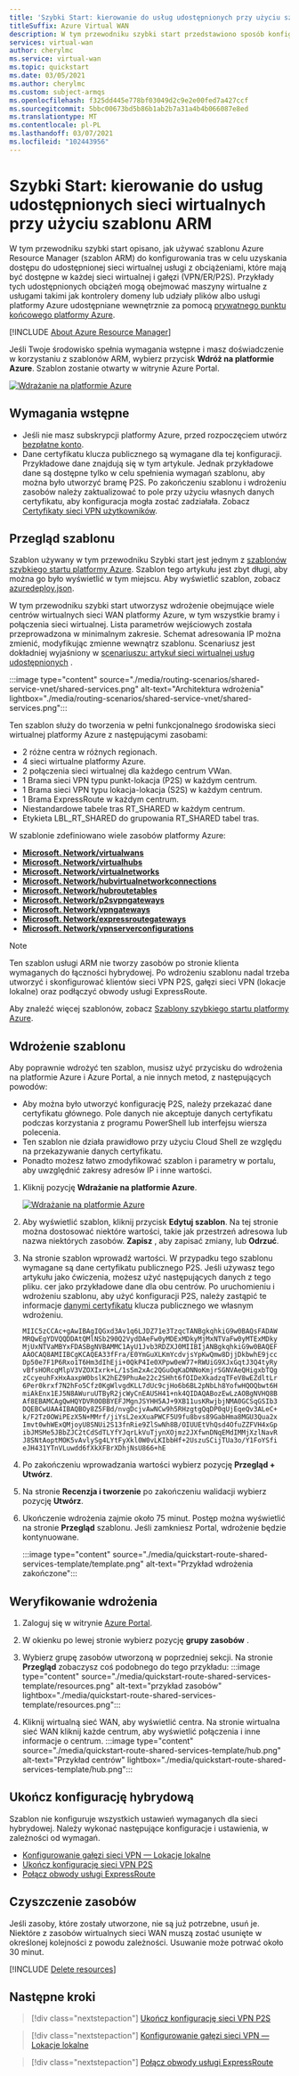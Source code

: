 ```yaml
---
title: 'Szybki Start: kierowanie do usług udostępnionych przy użyciu szablonu ARM'
titleSuffix: Azure Virtual WAN
description: W tym przewodniku szybki start przedstawiono sposób konfigurowania tras w celu uzyskania dostępu do udostępnionej sieci wirtualnej usługi z obciążeniem, które ma być używane przez każdą sieć wirtualną i gałąź do uzyskiwania dostępu przy użyciu szablonu Azure Resource Manager (szablon ARM).
services: virtual-wan
author: cherylmc
ms.service: virtual-wan
ms.topic: quickstart
ms.date: 03/05/2021
ms.author: cherylmc
ms.custom: subject-armqs
ms.openlocfilehash: f325dd445e778bf03049d2c9e2e00fed7a427ccf
ms.sourcegitcommit: 5bbc00673bd5b86b1ab2b7a31a4b4b066087e8ed
ms.translationtype: MT
ms.contentlocale: pl-PL
ms.lasthandoff: 03/07/2021
ms.locfileid: "102443956"
---
```

# <a name="quickstart-route-to-shared-services-vnets-using-an-arm-template"></a>Szybki Start: kierowanie do usług udostępnionych sieci wirtualnych przy użyciu szablonu ARM

W tym przewodniku szybki start opisano, jak używać szablonu Azure Resource Manager (szablon ARM) do konfigurowania tras w celu uzyskania dostępu do udostępnionej sieci wirtualnej usługi z obciążeniami, które mają być dostępne w każdej sieci wirtualnej i gałęzi (VPN/ER/P2S). Przykłady tych udostępnionych obciążeń mogą obejmować maszyny wirtualne z usługami takimi jak kontrolery domeny lub udziały plików albo usługi platformy Azure udostępniane wewnętrznie za pomocą [prywatnego punktu końcowego platformy Azure](../private-link/private-endpoint-overview.md).

[!INCLUDE [About Azure Resource Manager](../../includes/resource-manager-quickstart-introduction.md)]

Jeśli Twoje środowisko spełnia wymagania wstępne i masz doświadczenie w korzystaniu z szablonów ARM, wybierz przycisk **Wdróż na platformie Azure**. Szablon zostanie otwarty w witrynie Azure Portal.

[![Wdrażanie na platformie Azure](../media/template-deployments/deploy-to-azure.svg)](https://portal.azure.com/#create/Microsoft.Template/uri/https%3a%2f%2fraw.githubusercontent.com%2fAzure%2fazure-quickstart-templates%2fmaster%2f301-virtual-wan-with-route-tables%2fazuredeploy.json)

## <a name="prerequisites"></a>Wymagania wstępne

* Jeśli nie masz subskrypcji platformy Azure, przed rozpoczęciem utwórz [bezpłatne konto](https://azure.microsoft.com/free/?WT.mc_id=A261C142F).
* Dane certyfikatu klucza publicznego są wymagane dla tej konfiguracji. Przykładowe dane znajdują się w tym artykule. Jednak przykładowe dane są dostępne tylko w celu spełnienia wymagań szablonu, aby można było utworzyć bramę P2S. Po zakończeniu szablonu i wdrożeniu zasobów należy zaktualizować to pole przy użyciu własnych danych certyfikatu, aby konfiguracja mogła zostać zadziałała. Zobacz [Certyfikaty sieci VPN użytkowników](certificates-point-to-site.md#cer).

## <a name="review-the-template"></a><a name="review"></a>Przegląd szablonu

Szablon używany w tym przewodniku Szybki start jest jednym z [szablonów szybkiego startu platformy Azure](https://azure.microsoft.com/resources/templates/301-virtual-wan-with-route-tables). Szablon tego artykułu jest zbyt długi, aby można go było wyświetlić w tym miejscu. Aby wyświetlić szablon, zobacz [azuredeploy.json](https://github.com/Azure/azure-quickstart-templates/blob/master/301-virtual-wan-with-route-tables/azuredeploy.json).

W tym przewodniku szybki start utworzysz wdrożenie obejmujące wiele centrów wirtualnych sieci WAN platformy Azure, w tym wszystkie bramy i połączenia sieci wirtualnej. Lista parametrów wejściowych została przeprowadzona w minimalnym zakresie. Schemat adresowania IP można zmienić, modyfikując zmienne wewnątrz szablonu. Scenariusz jest dokładniej wyjaśniony w [scenariuszu: artykuł sieci wirtualnej usług udostępnionych](scenario-shared-services-vnet.md) .

:::image type="content" source="./media/routing-scenarios/shared-service-vnet/shared-services.png" alt-text="Architektura wdrożenia" lightbox="./media/routing-scenarios/shared-service-vnet/shared-services.png":::

Ten szablon służy do tworzenia w pełni funkcjonalnego środowiska sieci wirtualnej platformy Azure z następującymi zasobami:

* 2 różne centra w różnych regionach.
* 4 sieci wirtualne platformy Azure.
* 2 połączenia sieci wirtualnej dla każdego centrum VWan.
* 1 Brama sieci VPN typu punkt-lokacja (P2S) w każdym centrum.
* 1 Brama sieci VPN typu lokacja-lokacja (S2S) w każdym centrum.
* 1 Brama ExpressRoute w każdym centrum.
* Niestandardowe tabele tras RT_SHARED w każdym centrum.
* Etykieta LBL_RT_SHARED do grupowania RT_SHARED tabel tras.

W szablonie zdefiniowano wiele zasobów platformy Azure:

* [**Microsoft. Network/virtualwans**](/azure/templates/microsoft.network/virtualwans)
* [**Microsoft. Network/virtualhubs**](/azure/templates/microsoft.network/virtualhubs)
* [**Microsoft. Network/virtualnetworks**](/azure/templates/microsoft.network/virtualnetworks)
* [**Microsoft. Network/hubvirtualnetworkconnections**](/azure/templates/microsoft.network/virtualhubs/hubvirtualnetworkconnections)
* [**Microsoft. Network/hubroutetables**](/azure/templates/microsoft.network/virtualhubs/hubRouteTables)
* [**Microsoft. Network/p2svpngateways**](/azure/templates/microsoft.network/p2svpngateways)
* [**Microsoft. Network/vpngateways**](/azure/templates/microsoft.network/vpngateways)
* [**Microsoft. Network/expressroutegateways**](/azure/templates/microsoft.network/expressroutegateways)
* [**Microsoft. Network/vpnserverconfigurations**](/azure/templates/microsoft.network/vpnServerConfigurations)

>[!NOTE]
> Ten szablon usługi ARM nie tworzy zasobów po stronie klienta wymaganych do łączności hybrydowej. Po wdrożeniu szablonu nadal trzeba utworzyć i skonfigurować klientów sieci VPN P2S, gałęzi sieci VPN (lokacje lokalne) oraz podłączyć obwody usługi ExpressRoute.
>

Aby znaleźć więcej szablonów, zobacz [Szablony szybkiego startu platformy Azure](https://azure.microsoft.com/resources/templates/?resourceType=Microsoft.Network&pageNumber=1&sort=Popular).

## <a name="deploy-the-template"></a><a name="deploy"></a>Wdrożenie szablonu

Aby poprawnie wdrożyć ten szablon, musisz użyć przycisku do wdrożenia na platformie Azure i Azure Portal, a nie innych metod, z następujących powodów:

* Aby można było utworzyć konfigurację P2S, należy przekazać dane certyfikatu głównego. Pole danych nie akceptuje danych certyfikatu podczas korzystania z programu PowerShell lub interfejsu wiersza polecenia.
* Ten szablon nie działa prawidłowo przy użyciu Cloud Shell ze względu na przekazywanie danych certyfikatu.
* Ponadto możesz łatwo zmodyfikować szablon i parametry w portalu, aby uwzględnić zakresy adresów IP i inne wartości.

1. Kliknij pozycję **Wdrażanie na platformie Azure**.

   [![Wdrażanie na platformie Azure](../media/template-deployments/deploy-to-azure.svg)](https://portal.azure.com/#create/Microsoft.Template/uri/https%3a%2f%2fraw.githubusercontent.com%2fAzure%2fazure-quickstart-templates%2fmaster%2f301-virtual-wan-with-route-tables%2fazuredeploy.json)
1. Aby wyświetlić szablon, kliknij przycisk **Edytuj szablon**. Na tej stronie można dostosować niektóre wartości, takie jak przestrzeń adresowa lub nazwa niektórych zasobów. **Zapisz** , aby zapisać zmiany, lub **Odrzuć**.
1. Na stronie szablon wprowadź wartości. W przypadku tego szablonu wymagane są dane certyfikatu publicznego P2S. Jeśli używasz tego artykułu jako ćwiczenia, możesz użyć następujących danych z tego pliku. cer jako przykładowe dane dla obu centrów. Po uruchomieniu i wdrożeniu szablonu, aby użyć konfiguracji P2S, należy zastąpić te informacje [danymi certyfikatu](certificates-point-to-site.md#cer) klucza publicznego we własnym wdrożeniu.

   ```certificate-data
   MIIC5zCCAc+gAwIBAgIQGxd3Av1q6LJDZ71e3TzqcTANBgkqhkiG9w0BAQsFADAW
   MRQwEgYDVQQDDAtQMlNSb290Q2VydDAeFw0yMDExMDkyMjMxNTVaFw0yMTExMDky
   MjUxNTVaMBYxFDASBgNVBAMMC1AyU1Jvb3RDZXJ0MIIBIjANBgkqhkiG9w0BAQEF
   AAOCAQ8AMIIBCgKCAQEA33fFra/E0YmGuXLKmYcdvjsYpKwQmw8DjjDkbwhE9jcc
   Dp50e7F1P6Rxo1T6Hm3dIhEji+0QkP4Ie0XPpw0eW77+RWUiG9XJxGqtJ3Q4tyRy
   vBfsHORcqMlpV3VZOXIxrk+L/1sSm2xAc2QGuOqKaDNNoKmjrSGNVAeQHigxbTQg
   zCcyeuhFxHxAaxpW0bslK2hEZ9PhuAe22c2SHht6fOIDeXkadzqTFeV8wEZdltLr
   6Per0krxf7N2hFo5Cfz0KgWlvgdKLL7dUc9cjHo6b6BL2pNbLh8YofwHQOQbwt6H
   miAkEnx1EJ5N8AWuruUTByR2jcWyCnEAUSH41+nk4QIDAQABozEwLzAOBgNVHQ8B
   Af8EBAMCAgQwHQYDVR0OBBYEFJMgnJSYHH5AJ+9XB11usKRwjbjNMA0GCSqGSIb3
   DQEBCwUAA4IBAQBOy8Z5FBd/nvgDcjvAwNCw9h5RHzgtgQqDP0qUjEqeQv3ALeC+
   k/F2Tz0OWiPEzX5N+MMrf/jiYsL2exXuaPWCF5U9fu8bvs89GabHma8MGU3Qua2x
   Imvt0whWExQMjoyU8SNUi2S13fnRie9ZlSwNh8B/OIUUEtVhQsd4OfuZZFVH4xGp
   ibJMSMe5JBbZJC2tCdSdTLYfYJqrLkVuTjynXOjmz2JXfwnDNqEMdIMMjXzlNavR
   J8SNtAoptMOK5vAvlySg4LYtFyXkl0W0vLKIbbHf+2UszuSCijTUa3o/Y1FoYSfi
   eJH431YTnVLuwdd6fXkXFBrXDhjNsU866+hE
   ```

1. Po zakończeniu wprowadzania wartości wybierz pozycję **Przegląd + Utwórz**.
1. Na stronie **Recenzja i tworzenie** po zakończeniu walidacji wybierz pozycję **Utwórz**.
1. Ukończenie wdrożenia zajmie około 75 minut. Postęp można wyświetlić na stronie **Przegląd** szablonu. Jeśli zamkniesz Portal, wdrożenie będzie kontynuowane.

   :::image type="content" source="./media/quickstart-route-shared-services-template/template.png" alt-text="Przykład wdrożenia zakończone":::

## <a name="validate-the-deployment"></a><a name="validate"></a>Weryfikowanie wdrożenia

1. Zaloguj się w witrynie [Azure Portal](https://portal.azure.com).
1. W okienku po lewej stronie wybierz pozycję **grupy zasobów** .
1. Wybierz grupę zasobów utworzoną w poprzedniej sekcji. Na stronie **Przegląd** zobaczysz coś podobnego do tego przykładu: :::image type="content" source="./media/quickstart-route-shared-services-template/resources.png" alt-text="przykład zasobów" lightbox="./media/quickstart-route-shared-services-template/resources.png":::

1. Kliknij wirtualną sieć WAN, aby wyświetlić centra. Na stronie wirtualna sieć WAN kliknij każde centrum, aby wyświetlić połączenia i inne informacje o centrum.
   :::image type="content" source="./media/quickstart-route-shared-services-template/hub.png" alt-text="Przykład centrów" lightbox="./media/quickstart-route-shared-services-template/hub.png":::

## <a name="complete-the-hybrid-configuration"></a><a name="complete"></a>Ukończ konfigurację hybrydową

Szablon nie konfiguruje wszystkich ustawień wymaganych dla sieci hybrydowej. Należy wykonać następujące konfiguracje i ustawienia, w zależności od wymagań.

* [Konfigurowanie gałęzi sieci VPN — Lokacje lokalne](virtual-wan-site-to-site-portal.md#site)
* [Ukończ konfigurację sieci VPN P2S](virtual-wan-point-to-site-portal.md)
* [Połącz obwody usługi ExpressRoute](virtual-wan-expressroute-portal.md)

## <a name="clean-up-resources"></a>Czyszczenie zasobów

Jeśli zasoby, które zostały utworzone, nie są już potrzebne, usuń je. Niektóre z zasobów wirtualnych sieci WAN muszą zostać usunięte w określonej kolejności z powodu zależności. Usuwanie może potrwać około 30 minut.

[!INCLUDE [Delete resources](../../includes/virtual-wan-resource-cleanup.md)]

## <a name="next-steps"></a>Następne kroki

> [!div class="nextstepaction"]
> [Ukończ konfigurację sieci VPN P2S](virtual-wan-point-to-site-portal.md)

> [!div class="nextstepaction"]
> [Konfigurowanie gałęzi sieci VPN — Lokacje lokalne](virtual-wan-site-to-site-portal.md#site)

> [!div class="nextstepaction"]
> [Połącz obwody usługi ExpressRoute](virtual-wan-expressroute-portal.md)
